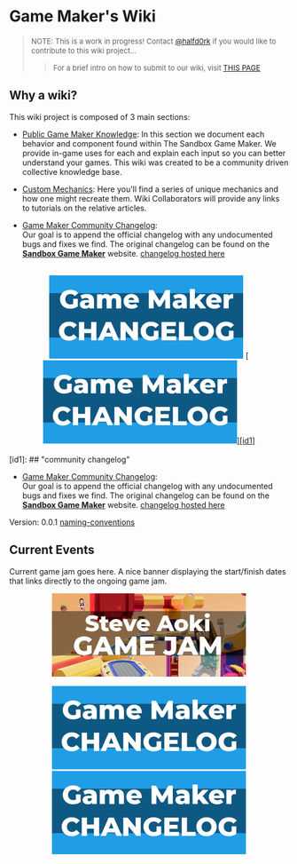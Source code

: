 # Game Maker's Wiki

> <font size="2">NOTE: This is a work in progress! Contact [@halfd0rk](https://twitter.com/halfd0rk) if you would like to contribute to this wiki project...
>
>> For a brief intro on how to submit to our wiki, visit [THIS PAGE]()</font>

## Why a wiki?

This wiki project is composed of 3 main sections:

- [Public Game Maker Knowledge](https://github.com/Drassil/git-wiki-theme): In this section we document each behavior and component found within The Sandbox Game Maker. We provide in-game uses for each and explain each input so you can better understand your games. This wiki was created to be a community driven collective knowledge base.


- [Custom Mechanics](): Here you'll find a series of unique mechanics and how one might recreate them. Wiki Collaborators will provide any links to tutorials on the relative articles.

- [Game Maker Community Changelog](https://www.sandbox.game/en/create/changelog/):\
 Our goal is to append the official changelog with any undocumented bugs and fixes we find. The original changelog can be found on the [**Sandbox Game Maker**](https://www.sandbox.game/en/create/changelog/) website. 
[changelog hosted here](gm-changelog)

<br>
<center>
<td><a href="https://www.sandbox.game/en/create/changelog/"><img src="/assets/game-maker-changelog.jpg" style="width:350px;height:150px;"></a></td>
<td>[<a href="{{ '/gm-community-changelog' | relative_url }}"><img src="/assets/game-maker-changelog.jpg" style="width:350px;height:150px;">][id1]</a></td>
</center>
<br>
[id1]: ## "community changelog"

- [Game Maker Community Changelog](https://www.sandbox.game/en/create/changelog/):\
 Our goal is to append the official changelog with any undocumented bugs and fixes we find. The original changelog can be found on the [**Sandbox Game Maker**](https://www.sandbox.game/en/create/changelog/) website. 
[changelog hosted here](gm-changelog)

Version: 0.0.1
[naming-conventions](https://gamemakers.wiki/naming-conventions)


## Current Events

Current game jam goes here. A nice banner displaying the start/finish dates that links directly to the ongoing game jam.
<p align=center><a href="https://medium.com/sandbox-game/steve-aoki-game-jam-results-118ab03f63e7"><img src="/assets/game-jam-banner.jpg" style="width:350px;height:150px;">

<br>
<center>
<td><a href="https://www.sandbox.game/en/create/changelog/"><img src="/assets/game-maker-changelog.jpg" style="width:350px;height:150px;"></a></td>
<td><a href="https://www.sandbox.game/en/create/changelog/"><img src="/assets/game-maker-changelog.jpg" style="width:350px;height:150px;"></a></td>
</center>
<br>